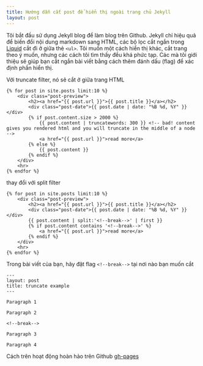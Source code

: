 ```yaml
---
title: Hướng dẫn cắt post để hiển thị ngoài trang chủ Jekyll
layout: post
--- 
```


Tôi bắt đầu sử dụng Jekyll blog để làm blog trên Github. Jekyll chỉ hiệu quả để biến đổi nội dung markdown sang HTML, các bộ lọc cắt ngắn trong [Liquid](https://github.com/Shopify/liquid) cắt đi ở giữa thẻ `<ul>`. Tôi muốn một cách hiển thị khác, cắt trang theo ý muốn, nhưng các cách tôi tìm thấy đều khá phức tạp. Các mà tôi giới thiệu sẽ giúp bạn cắt ngắn bài viết bằng cách thêm đánh dấu (flag) để xác định phần hiển thị.

<!--break-->

Với truncate filter, nó sẽ cắt ở giữa trang HTML

```text
{% for post in site.posts limit:10 %}
	<div class="post-preview">
		<h2><a href="{{ post.url }}">{{ post.title }}</a></h2>
		<div class="post-date">{{ post.date | date: "%B %d, %Y" }}</div>
		{% if post.content.size > 2000 %}
			{{ post.content | truncatewords: 300 }} <!-- bad! content gives you rendered html and you will truncate in the middle of a node -->
			<a href="{{ post.url }}">read more</a>
		{% else %}
			{{ post.content }}
		{% endif %}
	</div>
	<hr>
{% endfor %}
```

thay đổi với split filter

```text
{% for post in site.posts limit:10 %}
	<div class="post-preview">
		<h2><a href="{{ post.url }}">{{ post.title }}</a></h2>
		<div class="post-date">{{ post.date | date: "%B %d, %Y" }}</div>
		{{ post.content | split:'<!--break-->' | first }}
		{% if post.content contains '<!--break-->' %}
			<a href="{{ post.url }}">read more</a>
		{% endif %}
	</div>
	<hr>
{% endfor %}
```

Trong bài viết của bạn, hãy đặt flag `<!--break-->` tại nơi nào bạn muốn cắt

```text
---
layout: post
title: truncate example
---
 
Paragraph 1
 
Paragraph 2
 
<!--break-->
 
Paragraph 3
 
Paragraph 4
```

Cách trên hoạt động hoàn hảo trên Github [gh-pages](https://pages.github.com/)

